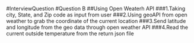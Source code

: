 ﻿#InterviewQuestion
 #Question B
 ##Using Open Weaterh API
 ###1.Taking city, State, and Zip code as input from user
 ###2.Using geoAPI from open weather to grab the coordinate of the current location
 ###3.Send latitude and longitude from the geo data through open weather API
 ###4.Read the current outside temperature from the return json file
